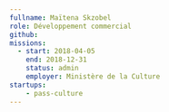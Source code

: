 ```yaml
---
fullname: Maïtena Skzobel
role: Développement commercial
github:
missions:
  - start: 2018-04-05
    end: 2018-12-31
    status: admin
    employer: Ministère de la Culture
startups:
    - pass-culture
---
```

